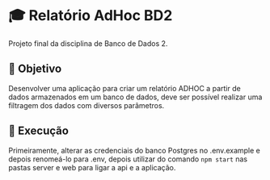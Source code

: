# :mortar_board: Relatório AdHoc BD2

Projeto final da disciplina de Banco de Dados 2.

## :bell: Objetivo

Desenvolver uma aplicação para criar um relatório ADHOC a partir de dados armazenados em um banco de dados, deve ser possível realizar uma filtragem dos dados com diversos parâmetros.

## :dvd: Execução

Primeiramente, alterar as credenciais do banco Postgres no .env.example e depois renomeá-lo para .env, depois utilizar do comando ``npm start`` nas pastas server e web para ligar a api e a aplicação.



